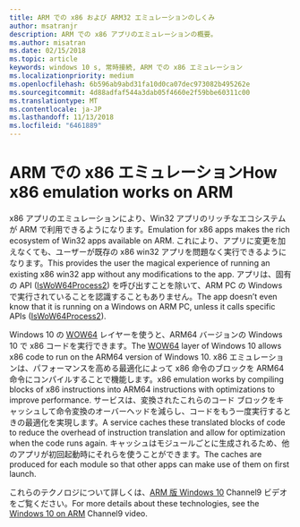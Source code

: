 ```yaml
---
title: ARM での x86 および ARM32 エミュレーションのしくみ
author: msatranjr
description: ARM での x86 アプリのエミュレーションの概要。
ms.author: misatran
ms.date: 02/15/2018
ms.topic: article
keywords: windows 10 s, 常時接続, ARM での x86 エミュレーション
ms.localizationpriority: medium
ms.openlocfilehash: 6b596ab9abd31fa10d0ca07dec973082b495262e
ms.sourcegitcommit: 4d88adfaf544a3dab05f4660e2f59bbe60311c00
ms.translationtype: MT
ms.contentlocale: ja-JP
ms.lasthandoff: 11/13/2018
ms.locfileid: "6461889"
---
```

# <a name="how-x86-emulation-works-on-arm"></a><span data-ttu-id="66d5e-104">ARM での x86 エミュレーション</span><span class="sxs-lookup"><span data-stu-id="66d5e-104">How x86 emulation works on ARM</span></span>
<span data-ttu-id="66d5e-105">x86 アプリのエミュレーションにより、Win32 アプリのリッチなエコシステムが ARM で利用できるようになります。</span><span class="sxs-lookup"><span data-stu-id="66d5e-105">Emulation for x86 apps makes the rich ecosystem of Win32 apps available on ARM.</span></span> <span data-ttu-id="66d5e-106">これにより、アプリに変更を加えなくても、ユーザーが既存の x86 win32 アプリを問題なく実行できるようになります。</span><span class="sxs-lookup"><span data-stu-id="66d5e-106">This provides the user the magical experience of running an existing x86 win32 app without any modifications to the app.</span></span> <span data-ttu-id="66d5e-107">アプリは、固有の API ([IsWoW64Process2](https://msdn.microsoft.com/en-us/library/windows/desktop/mt804318.aspx)) を呼び出すことを除いて、ARM PC の Windows で実行されていることを認識することもありません。</span><span class="sxs-lookup"><span data-stu-id="66d5e-107">The app doesn’t even know that it is running on a Windows on ARM PC, unless it calls specific APIs ([IsWoW64Process2](https://msdn.microsoft.com/en-us/library/windows/desktop/mt804318.aspx)).</span></span>

<span data-ttu-id="66d5e-108">Windows 10 の [WOW64](https://msdn.microsoft.com/en-us/library/windows/desktop/aa384249(v=vs.85).aspx) レイヤーを使うと、ARM64 バージョンの Windows 10 で x86 コードを実行できます。</span><span class="sxs-lookup"><span data-stu-id="66d5e-108">The [WOW64](https://msdn.microsoft.com/en-us/library/windows/desktop/aa384249(v=vs.85).aspx) layer of Windows 10 allows x86 code to run on the ARM64 version of Windows 10.</span></span> <span data-ttu-id="66d5e-109">x86 エミュレーションは、パフォーマンスを高める最適化によって x86 命令のブロックを ARM64 命令にコンパイルすることで機能します。</span><span class="sxs-lookup"><span data-stu-id="66d5e-109">x86 emulation works by compiling blocks of x86 instructions into ARM64 instructions with optimizations to improve performance.</span></span> <span data-ttu-id="66d5e-110">サービスは、変換されたこれらのコード ブロックをキャッシュして命令変換のオーバーヘッドを減らし、コードをもう一度実行するときの最適化を実現します。</span><span class="sxs-lookup"><span data-stu-id="66d5e-110">A service caches these translated blocks of code to reduce the overhead of instruction translation and allow for optimization when the code runs again.</span></span> <span data-ttu-id="66d5e-111">キャッシュはモジュールごとに生成されるため、他のアプリが初回起動時にそれらを使うことができます。</span><span class="sxs-lookup"><span data-stu-id="66d5e-111">The caches are produced for each module so that other apps can make use of them on first launch.</span></span> 

<span data-ttu-id="66d5e-112">これらのテクノロジについて詳しくは、[ARM 版 Windows 10](https://channel9.msdn.com/Events/Build/2017/P4171) Channel9 ビデオをご覧ください。</span><span class="sxs-lookup"><span data-stu-id="66d5e-112">For more details about these technologies, see the [Windows 10 on ARM](https://channel9.msdn.com/Events/Build/2017/P4171) Channel9 video.</span></span> 